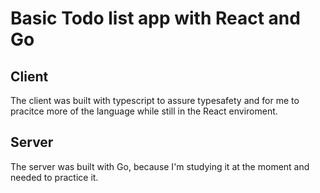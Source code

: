 # Basic Todo list app with React and Go

## Client
The client was built with typescript to assure typesafety and for me to pracitce more of the language while still in the React enviroment.

## Server
The server was built with Go, because I'm studying it at the moment and needed to practice it.
